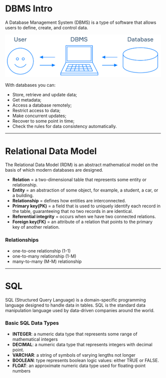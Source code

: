 # DBMS Intro
A Database Management System (DBMS) is a type of software that allows users to define, create, and control data.

<picture>
  <source media="(prefers-color-scheme: dark)" srcset="https://github.com/monehi-t/SQL_Notes/blob/main/database.png">
  <source media="(prefers-color-scheme: light)" srcset="https://github.com/monehi-t/SQL_Notes/blob/main/database.png">
  <img alt="Relationship between the user, DBMS, and the Database" src="https://github.com/monehi-t/SQL_Notes/blob/main/database.png">
</picture>


With databases you can:
  - Store, retrieve and update data;
  - Get metadata;
  - Access a database remotely;
  - Restrict access to data;
  - Make concurrent updates;
  - Recover to some point in time;
  - Check the rules for data consistency automatically.
_______________________________________________________________________________________________

# Relational Data Model
The Relational Data Model (RDM) is an abstract mathematical model on the basis of which modern databases are designed.

  - **Relation** = a two-dimensional table that represents some entity or relationship.
  - **Entity** = an abstraction of some object, for example, a student, a car, or a building.
  - **Relationship** = defines how entities are interconnected.
  - **Primary key(PK)** = a field that is used to uniquely identify each record in the table, guaranteeing that no two records in are identical.
  - **Referential integrity** = occurs when we have two connected relations.
  - **Foreign key(FK)** = an attribute of a relation that points to the primary key of another relation.



### Relationships
  * one-to-one relationship (1-1)
  * one-to-many relationship (1-M)
  * many-to-many (M-M) relationship
_______________________________________________________________________________________________

# SQL
SQL (Structured Query Language) is a domain-specific programming language designed to handle data in tables.
SQL is the standard data manipulation language used by data-driven companies around the world. 

### Basic SQL Data Types
- **INTEGER**: a numeric data type that represents some range of mathematical integers
- **DECIMAL**: a numeric data type that represents integers with decimal point.
- **VARCHAR**: a string of symbols of varying lengths not longer
- **BOOLEAN**: type represents boolean logic values: either TRUE or FALSE.
- **FLOAT**:  an approximate numeric data type used for floating-point numbers


